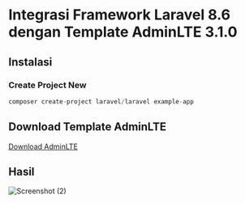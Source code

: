 # Integrasi Framework Laravel 8.6 dengan Template AdminLTE 3.1.0





## Instalasi
### Create Project New
```php
composer create-project laravel/laravel example-app
```
## Download Template AdminLTE
[Download AdminLTE](https://github.com/ColorlibHQ/AdminLTE/releases)

## Hasil
![Screenshot (2)](https://user-images.githubusercontent.com/95993983/147354855-9c9dbef7-fc8a-4550-804d-a061dc9d3de3.png)
